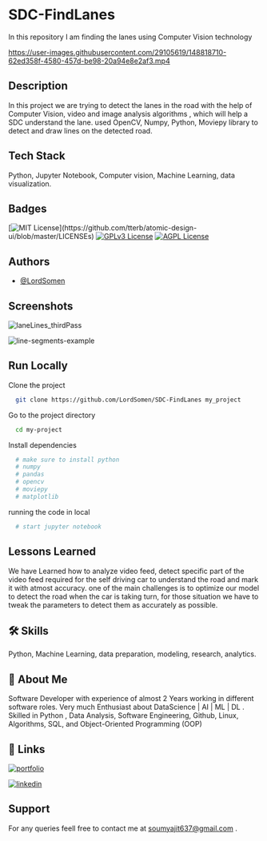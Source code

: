 # SDC-FindLanes
In this repository I am finding the lanes using Computer Vision technology


https://user-images.githubusercontent.com/29105619/148818710-62ed358f-4580-457d-be98-20a94e8e2af3.mp4


## Description

In this project we are trying to detect the lanes in the road with the help of Computer Vision, video and image analysis algorithms , which will help a SDC understand the lane.
used OpenCV, Numpy, Python, Moviepy library to detect and draw lines on the detected road.
 


## Tech Stack

Python, Jupyter Notebook, Computer vision, Machine Learning, data visualization.



## Badges

[![MIT License](https://img.shields.io/apm/l/atomic-design-ui.svg?)](https://github.com/tterb/atomic-design-ui/blob/master/LICENSEs)
[![GPLv3 License](https://img.shields.io/badge/License-GPL%20v3-yellow.svg)](https://opensource.org/licenses/)
[![AGPL License](https://img.shields.io/badge/license-AGPL-blue.svg)](http://www.gnu.org/licenses/agpl-3.0)


## Authors

- [@LordSomen](https://github.com/LordSomen)


## Screenshots
![laneLines_thirdPass](https://user-images.githubusercontent.com/29105619/148818843-2afcd47e-018d-4363-a74a-ffc862b020db.jpg)

![line-segments-example](https://user-images.githubusercontent.com/29105619/148818856-486d6693-0b60-4424-acfb-875a3c0295ce.jpg)


## Run Locally

Clone the project

```bash
  git clone https://github.com/LordSomen/SDC-FindLanes my_project
```

Go to the project directory

```bash
  cd my-project
```

Install dependencies

```bash
  # make sure to install python
  # numpy
  # pandas
  # opencv
  # moviepy
  # matplotlib
```

running the code in local

```bash
  # start jupyter notebook
```


## Lessons Learned

We have Learned how to analyze video feed, detect specific part of the video feed required for the self driving car to understand the road
and mark it with atmost accuracy.
one of the main challenges is to optimize our model to detect the road when the car is taking turn, for those situation we have to
tweak the parameters to detect them as accurately as possible. 


## 🛠 Skills
Python, Machine Learning, data preparation, modeling, research, analytics.


## 🚀 About Me
Software Developer with experience of almost 2 Years working in different software roles. Very much Enthusiast about  DataScience | AI | ML | DL . Skilled  in Python , Data Analysis, Software Engineering, Github, Linux, Algorithms, SQL,  and Object-Oriented Programming (OOP)



## 🔗 Links
[![portfolio](https://img.shields.io/badge/my_portfolio-000?style=for-the-badge&logo=ko-fi&logoColor=white)](https://github.com/LordSomen)

[![linkedin](https://img.shields.io/badge/linkedin-0A66C2?style=for-the-badge&logo=linkedin&logoColor=white)](https://www.linkedin.com/in/soumyajit-pal-810283152/)


## Support

For any queries feell free to contact me at soumyajit637@gmail.com .


